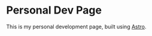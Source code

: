 # Personal Dev Page

This is my personal development page, built using [Astro](https://astro.build/).